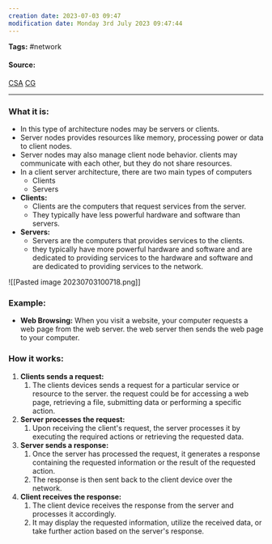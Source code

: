 ```yaml
---
creation date: 2023-07-03 09:47
modification date: Monday 3rd July 2023 09:47:44
---
```


**Tags:** #network 

#### Source:
[CSA](https://aws.amazon.com/what-is/computer-networking/)
[CG](https://chat.openai.com/share/c8989248-f462-41b9-a0b0-1fc2d31bb10c)

--------------------------------------

### What it is:

* In this type of architecture nodes may be servers or clients.
* Server nodes provides resources like memory, processing power or data to client nodes.
* Server nodes may also manage client node behavior. clients may communicate with each other, but they do not share resources.
* In a client server architecture, there are two main types of computers
	* Clients
	* Servers
* **Clients:**
	* Clients are the computers that request services from the server.
	* They typically have less powerful hardware and software than servers.
* **Servers:**
	* Servers are the computers that provides services to the clients. 
	* they typically have more powerful hardware and software and are dedicated to providing services to the hardware and software and are dedicated to providing services to the network.

![[Pasted image 20230703100718.png]]


### Example:

* **Web Browsing:** When you visit a website, your computer requests a web page from the web server. the web server then sends the web page to your computer.

### How it works:

1. **Clients sends a request:**
	1. The clients devices sends a request for a particular service or resource to the server. the request could be for accessing a web page, retrieving a file, submitting data or performing a specific action.
2. **Server processes the request:**
	1. Upon receiving the client's request, the server processes it by executing the required actions or retrieving the requested data.
3. **Server sends a response:**
	1. Once the server has processed the request, it generates a response containing the requested information or the result of the requested action.
	2. The response is then sent back to the client device over the network.
4. **Client receives the response:**
	1. The client device receives the response from the server and processes it accordingly.
	2. It may display the requested information, utilize the received data, or take further action based on the server's response.